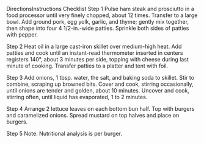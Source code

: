 DirectionsInstructions Checklist
Step 1
Pulse ham steak and prosciutto in a food processor until very finely chopped, about 12 times. Transfer to a large bowl. Add ground pork, egg yolk, garlic, and thyme; gently mix together, then shape into four 4 1/2-in.-wide patties. Sprinkle both sides of patties with pepper.

Step 2
Heat oil in a large cast-iron skillet over medium-high heat. Add patties and cook until an instant-read thermometer inserted in centers registers 140°, about 3 minutes per side, topping with cheese during last minute of cooking. Transfer patties to a platter and tent with foil.

Step 3
Add onions, 1 tbsp. water, the salt, and baking soda to skillet. Stir to combine, scraping up browned bits. Cover and cook, stirring occasionally, until onions are tender and golden, about 10 minutes. Uncover and cook, stirring often, until liquid has evaporated, 1 to 2 minutes.

Step 4
Arrange 2 lettuce leaves on each bottom bun half. Top with burgers and caramelized onions. Spread mustard on top halves and place on burgers.

Step 5
Note: Nutritional analysis is per burger.